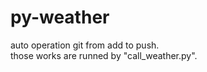 # py-weather
auto operation git from add to push.
<br>
those works are runned by "call_weather.py".
